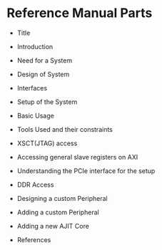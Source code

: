 # Reference Manual Parts

- Title

- Introduction

- Need for a System

- Design of System

- Interfaces

- Setup of the System

- Basic Usage

- Tools Used and their constraints

- XSCT(JTAG) access

- Accessing general slave registers on AXI

- Understanding the PCIe interface for the setup

- DDR Access

- Designing a custom Peripheral

- Adding a custom Peripheral

- Adding a new AJIT Core

- References
